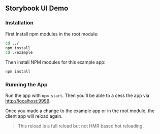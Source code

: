 ## Storybook UI Demo

### Installation

First Install npm modules in the root module:

```bash
cd ../
npm install
cd ./example
```

Then install NPM modules for this example app:

```bash
npm install
```

### Running the App

Run the app with `npm start`. Then you'll be able to a cess the app via <http://localhost:9999>.

Once you made a change to the example app or in the root module, the client app will reload again.

> This reload is a full reload but not HMR based hot reloading.
